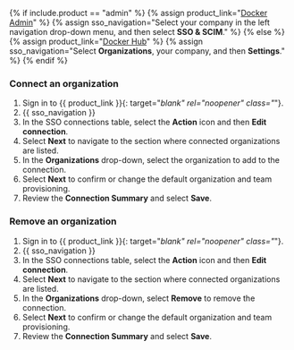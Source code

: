 
{% if include.product == "admin" %}
  {% assign product_link="[Docker Admin](https://admin.docker.com)" %}
  {% assign sso_navigation="Select your company in the left navigation drop-down menu, and then select **SSO & SCIM**." %}
{% else %}
  {% assign product_link="[Docker Hub](https://hub.docker.com)" %}
  {% assign sso_navigation="Select **Organizations**, your company, and then **Settings**." %}
{% endif %}



### Connect an organization

1. Sign in to {{ product_link }}{: target="_blank" rel="noopener" class="_"}.
2. {{ sso_navigation }}
3. In the SSO connections table, select the **Action** icon and then **Edit connection**.
4. Select **Next** to navigate to the section where connected organizations are listed.
5. In the **Organizations** drop-down, select the organization to add to the connection.
6. Select **Next** to confirm or change the default organization and team provisioning.
7. Review the **Connection Summary** and select **Save**.

### Remove an organization

1. Sign in to {{ product_link }}{: target="_blank" rel="noopener" class="_"}.
2. {{ sso_navigation }}
3. In the SSO connections table, select the **Action** icon and then **Edit connection**.
4. Select **Next** to navigate to the section where connected organizations are listed.
5. In the **Organizations** drop-down, select **Remove** to remove the connection.
6. Select **Next** to confirm or change the default organization and team provisioning.
7. Review the **Connection Summary** and select **Save**.